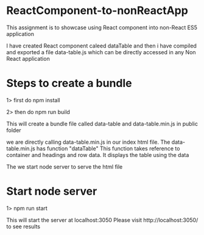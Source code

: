 # ReactComponent-to-nonReactApp

This assignment is to showcase using React component into non-React ES5 application

I have created React component caleed dataTable and then i have compiled and exported a file data-table.js which can be directly accessed in any Non React application

# Steps to create a bundle

1> first do npm install

2> then do npm run build 

This will create a bundle file called data-table and data-table.min.js in public folder

we are directly calling data-table.min.js in our index html file. The data-table.min.js has function "dataTable"  This function takes reference to container and headings and row data. It displays the table using the data


The we start node server to serve the html file

# Start node server

1> npm run start

This will start the server at localhost:3050 Please visit http://localhost:3050/ to see results


